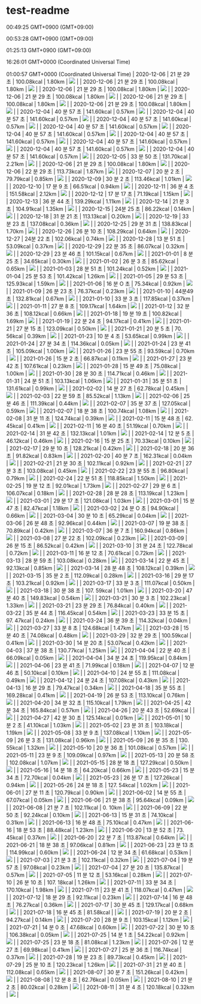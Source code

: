 # test-readme
00:49:25 GMT+0900 (GMT+09:00)

00:53:28 GMT+0900 (GMT+09:00)

01:25:13 GMT+0900 (GMT+09:00)

16:26:01 GMT+0000 (Coordinated Universal Time)

01:00:57 GMT+0000 (Coordinated Universal Time)
| 2020-12-06 | 21 분 29 초 | 100.08kcal | 1.80km | ![](https://pbs.twimg.com/media/Eog8nkrVQAAA9Yz.jpg) |
| 2020-12-06 | 21 분 29 초 | 100.08kcal | 1.80km | ![](https://pbs.twimg.com/media/Eog8nkrVQAAA9Yz.jpg) |
| 2020-12-06 | 21 분 29 초 | 100.08kcal | 1.80km | ![](https://pbs.twimg.com/media/Eog8nkrVQAAA9Yz.jpg) |
| 2020-12-06 | 21 분 29 초 | 100.08kcal | 1.80km | ![](https://pbs.twimg.com/media/Eog8nkrVQAAA9Yz.jpg) |
| 2020-12-06 | 21 분 29 초 | 100.08kcal | 1.80km | ![](https://pbs.twimg.com/media/Eog8nkrVQAAA9Yz.jpg) |
| 2020-12-06 | 21 분 29 초 | 100.08kcal | 1.80km | ![](https://pbs.twimg.com/media/Eog8nkrVQAAA9Yz.jpg) |
| 2020-12-04 | 40 분 57 초 | 141.60kcal | 0.57km | ![](https://pbs.twimg.com/media/EoWgNluVgAA8I8a.jpg) |
| 2020-12-04 | 40 분 57 초 | 141.60kcal | 0.57km | ![](https://pbs.twimg.com/media/EoWgNluVgAA8I8a.jpg) |
| 2020-12-04 | 40 분 57 초 | 141.60kcal | 0.57km | ![](https://pbs.twimg.com/media/EoWgNluVgAA8I8a.jpg) |
| 2020-12-04 | 40 분 57 초 | 141.60kcal | 0.57km | ![](https://pbs.twimg.com/media/EoWgNluVgAA8I8a.jpg) |
| 2020-12-04 | 40 분 57 초 | 141.60kcal | 0.57km | ![](https://pbs.twimg.com/media/EoWgNluVgAA8I8a.jpg) |
| 2020-12-04 | 40 분 57 초 | 141.60kcal | 0.57km | ![](https://pbs.twimg.com/media/EoWgNluVgAA8I8a.jpg) |
| 2020-12-04 | 40 분 57 초 | 141.60kcal | 0.57km | ![](https://pbs.twimg.com/media/EoWgNluVgAA8I8a.jpg) |
| 2020-12-04 | 40 분 57 초 | 141.60kcal | 0.57km | ![](https://pbs.twimg.com/media/EoWgNluVgAA8I8a.jpg) |
| 2020-12-04 | 40 분 57 초 | 141.60kcal | 0.57km | ![](https://pbs.twimg.com/media/EoWgNluVgAA8I8a.jpg) |
| 2020-12-05 | 33 분 50 초 | 131.70kcal | 2.21km | ![](https://pbs.twimg.com/media/Eob4gX0U0AI6Svu.jpg) |
| 2020-12-06 | 21 분 29 초 | 100.08kcal | 1.80km | ![](https://pbs.twimg.com/media/Eog8nkrVQAAA9Yz.jpg) |
| 2020-12-06 | 22 분 29 초 | 113.73kcal | 1.87km | ![](https://pbs.twimg.com/media/EolsLQDU0AEkHZ1.jpg) |
| 2020-12-07 | 20 분 2 초 | 79.79kcal | 0.85km | ![](https://pbs.twimg.com/media/Eoq7nuDUcAANFqK.jpg) |
| 2020-12-09 | 30 분 2 초 | 113.46kcal | 1.01km | ![](https://pbs.twimg.com/media/EozZYp1VEAAzjmw.jpg) |
| 2020-12-10 | 17 분 9 초 | 66.51kcal | 0.94km | ![](https://pbs.twimg.com/media/Eo4Uvk7VgAMu_k8.jpg) |
| 2020-12-11 | 36 분 4 초 | 151.58kcal | 2.12km | ![](https://pbs.twimg.com/media/Eo9IO1BU8AIdl8M.jpg) |
| 2020-12-12 | 17 분 17 초 | 71.19kcal | 1.15km | ![](https://pbs.twimg.com/media/EpAP1SrUwAEfuKg.jpg) |
| 2020-12-13 | 36 분 44 초 | 139.29kcal | 1.11km | ![](https://pbs.twimg.com/media/EpJ65bCU0AEps08.jpg) |
| 2020-12-14 | 21 분 3 초 | 104.91kcal | 1.35km | ![](https://pbs.twimg.com/media/EpPEEr6U8AEzsNL.jpg) |
| 2020-12-15 | 24분 25 초 | 86.22kcal | 0.14km | ![](https://pbs.twimg.com/media/EpUF7WBVoAEgQG5.jpg) |
| 2020-12-18 | 31 분 21 초 | 113.13kcal | O.20km | ![](https://pbs.twimg.com/media/EpeokPsXIAIibJT.jpg) |
| 2020-12-19 | 33 분 23 초 | 137.08kcal | 0.36km | ![](https://pbs.twimg.com/media/EpkVDrIU0AAQSmh.jpg) |
| 2020-12-25 | 29 분 31 초 | 138.83kcal | 1.70km | ![](https://pbs.twimg.com/media/EqEVL1lUUAIAeBy.jpg) |
| 2020-12-26 | 26 분 10 초 | 108.29kcal | 0.64km | ![](https://pbs.twimg.com/media/EqJ5c6IVQAEuMSm.jpg) |
| 2020-12-27 | 24분 22 초 | 102.06kcal | 0.74km | ![](https://pbs.twimg.com/media/EqNUxuCVoAAOY_w.jpg) |
| 2020-12-28 | 13 분 51 초 | 53.09kcal | 0.37km | ![](https://pbs.twimg.com/media/EqSHYzzVoAAQg0a.jpg) |
| 2020-12-29 | 22 분 35 초 | 86.07kcal | 0.32km | ![](https://pbs.twimg.com/media/EqcWr36U0AAzn0H.jpg) |
| 2020-12-29 | 23 분 46 초 | 101.15kcal | 0.67km | ![](https://pbs.twimg.com/media/EqXYUD7U0AAk5ff.jpg) |
| 2021-01-01 | 8 분 25 초 | 34.65kcal | 0.30km | ![](https://pbs.twimg.com/media/EqnvpDeVoAA27iw.jpg) |
| 2021-01-02 | 26 분 3 초 | 85.62kcal | 0.65km | ![](https://pbs.twimg.com/media/EqsdLukVEAIl3FD.jpg) |
| 2021-01-03 | 28 분 51 초 | 101.24kcal | 0.52km | ![](https://pbs.twimg.com/media/EqyamrxUYAAikMB.jpg) |
| 2021-01-04 | 25 분 53 초 | 101.42kcal | 1.26km | ![](https://pbs.twimg.com/media/Eq2M2ojUwAA7aHI.jpg) |
| 2021-01-05 | 29 분 53 초 | 125.93kcal | 1.59km | ![](https://pbs.twimg.com/media/ErAcRg1XEAE8POQ.jpg) |
| 2021-01-06 | 16 분 O 초 | 75.34kcal | 0.92km | ![](https://pbs.twimg.com/media/ErFfxDyUYAAooTl.jpg) |
| 2021-01-09 | 26 분 23 초 | 76.37kcal | 0.23km | ![](https://pbs.twimg.com/media/ErSgNWwVoAE97zt.jpg) |
| 2021-01-10 | 44분49 초 | 132.81kcal | 0.67km | ![](https://pbs.twimg.com/media/ErVfJ1ZUYAACFtU.jpg) |
| 2021-01-10 | 33 분 3 초 | 117.85kcal | 0.37km | ![](https://pbs.twimg.com/media/EraE9NuVQAEZz_V.jpg) |
| 2021-01-11 | 27 분 8 초 | 109.17kcal | 1.64km | ![](https://pbs.twimg.com/media/ErfVsytU0AM3FHb.jpg) |
| 2021-01-12 | 32 분 36 초 | 108.12kcal | 0.66km | ![](https://pbs.twimg.com/media/ErkfIdMVoAAbnEe.jpg) |
| 2021-01-18 | 19 분 19 초 | 100.82kcal | 1.69km | ![](https://pbs.twimg.com/media/EsBF8ceXEAIfzid.jpg) |
| 2021-01-19 | 22 분 24 초 | 94.17kcal | 0.41km | ![](https://pbs.twimg.com/media/EsDfeGRVcAcINXi.jpg) |
| 2021-01-21 | 27 분 15 초 | 123.09kcal | 0.50km | ![](https://pbs.twimg.com/media/EsPNz-AVcAI9lej.jpg) |
| 2021-01-21 | 20 분 5 초 | 70. 56kcal | 0.39km | ![](https://pbs.twimg.com/media/EsS1KMSVkAA8kvQ.jpg) |
| 2021-01-23 | 10 분 4 초 | 53.65kcal | 0.99km | ![](https://pbs.twimg.com/media/Esa5G8MUUAIVlGx.jpg) |
| 2021-01-24 | 27 분 34 초 | 114.36kcal | 0.05km | ![](https://pbs.twimg.com/media/EsiQv0eVkAAKkQB.jpg) |
| 2021-01-24 | 23 분 41 초 | 105.09kcal | 1.00km | ![](https://pbs.twimg.com/media/EsdpmUmVoAAlaHw.jpg) |
| 2021-01-26 | 23 분 55 초 | 93.59kcal | 0.70km | ![](https://pbs.twimg.com/media/EsnctlNUYAAceob.jpg) |
| 2021-01-26 | 15 분 2 초 | 66.87kcal | 0.11km | ![](https://pbs.twimg.com/media/Essk8ReUYAMLiiw.jpg) |
| 2021-01-27 | 23 분 42 초 | 107.61kcal | 0.23km | ![](https://pbs.twimg.com/media/EsxrikCUUAUwRky.jpg) |
| 2021-01-28 | 15 분 49 초 | 75.08kcal | 1.00km | ![](https://pbs.twimg.com/media/Es2qo4qVoAQSTav.jpg) |
| 2021-01-30 | 28 분 30 초 | 114.71kcal | 0.46km | ![](https://pbs.twimg.com/media/Es8SaiWU4AQirgM.jpg) |
| 2021-01-31 | 24 분 51 초 | 103.13kcal | 1.06km | ![](https://pbs.twimg.com/media/EtBYazMU4AUQAM1.jpg) |
| 2021-01-31 | 35 분 51 초 | 131.61kcal | 0.99km | ![](https://pbs.twimg.com/media/EtGSOZiU4AEIHc_.jpg) |
| 2021-02-02 | 14 분 27 초 | 62.78kcal | 0.45km | ![](https://pbs.twimg.com/media/EtQdOG3U4AAHjss.jpg) |
| 2021-02-03 | 22 분 59 초 | 85.52kcal | 1.13km | ![](https://pbs.twimg.com/media/EtVpKoXUcAIbBGB.jpg) |
| 2021-02-06 | 25 분 46 초 | 111.39kcal | 0.44km | ![](https://pbs.twimg.com/media/EtgtOMKVkAAnjVS.jpg) |
| 2021-02-07 | 35 분 37 초 | 127.05kcal | 0.59km | ![](https://pbs.twimg.com/media/Etlnc8IUUAAB9AI.jpg) |
| 2021-02-07 | 18 분 38 초 | 100.74kcal | 1.08km | ![](https://pbs.twimg.com/media/EtqPyLFUUAExCrO.jpg) |
| 2021-02-08 | 31 분 11 초 | 124.74kcal | 0.39km | ![](https://pbs.twimg.com/media/EtvdZShUUAYvDno.jpg) |
| 2021-02-11 | 15 분 48 초 | 62. 45kcal | 0.41km | ![](https://pbs.twimg.com/media/Et6N1n2VEAAd294.jpg) |
| 2021-02-11 | 16 분 40 초 | 51.19kcal | 0.70km | ![](https://pbs.twimg.com/media/Et-6Bs_UYAI2R_q.jpg) |
| 2021-02-14 | 31 분 42 초 | 132.13kcal | 1.01km | ![](https://pbs.twimg.com/media/EuOV1nuUYAAN9ru.jpg) |
| 2021-02-14 | 12 분 5 초 | 46.12kcal | 0.46km | ![](https://pbs.twimg.com/media/EuK0mrHUUAAsRKq.jpg) |
| 2021-02-16 | 15 분 25 초 | 70.33kcal | 0.10km | ![](https://pbs.twimg.com/media/EuYopILVoAAgXXF.jpg) |
| 2021-02-17 | 29 분 10 초 | 128.21kcal | 0.42km | ![](https://pbs.twimg.com/media/EudzI8NUYAQ5GG_.jpg) |
| 2021-02-18 | 20 분 36 초 | 91.82kcal | 0.83km | ![](https://pbs.twimg.com/media/Eui6tGhUcAEYN-h.jpg) |
| 2021-02-20 | 40 분 7 초 | 162.31kcal | 0.04km | ![](https://pbs.twimg.com/media/Eup7ojDVgAAPmwO.jpg) |
| 2021-02-21 | 21 분 30 초 | 102.11kcal | 0.92km | ![](https://pbs.twimg.com/media/EuyVaLZUUAAFQ72.jpg) |
| 2021-02-21 | 27 분 3 초 | 103.08kcal | 0.45km | ![](https://pbs.twimg.com/media/EutqJJzVkAMySOz.jpg) |
| 2021-02-22 | 23 분 55 초 | 96.80kcal | 0.79km | ![](https://pbs.twimg.com/media/Eu3jaxTVgAQoprq.jpg) |
| 2021-02-24 | 22 분 51 초 | 118.85kcal | 1.50km | ![](https://pbs.twimg.com/media/EvBzuTBUcAMdNrX.jpg) |
| 2021-02-25 | 19 분 12 초 | 92.01kcal | 1.73km | ![](https://pbs.twimg.com/media/EvG71jBUUAI5Ple.jpg) |
| 2021-02-27 | 29 분 6 초 | 106.07kcal | 0.18km | ![](https://pbs.twimg.com/media/EvMjGgoUUAMS_aW.jpg) |
| 2021-02-28 | 28 분 28 초 | 113.19kcal | 1.23km | ![](https://pbs.twimg.com/media/EvRtDCbVEAEoGXI.jpg) |
| 2021-03-01 | 29 분 17 초 | 121.08kcal | 1.03km | ![](https://pbs.twimg.com/media/EvWxOneUUAAJmIF.jpg) |
| 2021-03-01 | 15 분 47 초 | 82.47kcal | 1.18km | ![](https://pbs.twimg.com/media/EvbqjG4UYAQjXZF.jpg) |
| 2021-03-02 | 24 분 O 초 | 94.90kcal | 0.66km | ![](https://pbs.twimg.com/media/EvgsfeUVgAApSCB.jpg) |
| 2021-03-04 | 30 분 10 초 | 65.29kcal | 0.04km | ![](https://pbs.twimg.com/media/EvrEHjEVEAE1oxF.jpg) |
| 2021-03-06 | 26 분 48 초 | 92.96kcal | 0.44km | ![](https://pbs.twimg.com/media/EvxO_SoVoAYtcw5.jpg) |
| 2021-03-07 | 19 분 38 초 | 70.89kcal | 0.42km | ![](https://pbs.twimg.com/media/Ev6aMzHVkAAljG2.jpg) |
| 2021-03-07 | 36 분 7 초 | 160.94kcal | 0.86km | ![](https://pbs.twimg.com/media/Ev114IyUUAMD_SZ.jpg) |
| 2021-03-08 | 27 분 22 초 | 102.09kcal | 0.23km | ![](https://pbs.twimg.com/media/Ev_rT9hVkAQ4Kc-.jpg) |
| 2021-03-09 | 26 분 15 초 | 86.52kcal | 0.42km | ![](https://pbs.twimg.com/media/EwEu46nWYAEJ22r.jpg) |
| 2021-03-10 | 31 분 24 초 | 122.78kcal | 0.72km | ![](https://pbs.twimg.com/media/EwJ6wCuVkAANnMy.jpg) |
| 2021-03-11 | 16 분 12 초 | 70.61kcal | 0.72km | ![](https://pbs.twimg.com/media/EwPAh5hUUAIOqCO.jpg) |
| 2021-03-13 | 28 분 59 초 | 103.08kcal | 0.28km | ![](https://pbs.twimg.com/media/EwUyWkBVEAI99QB.jpg) |
| 2021-03-14 | 22 분 45 초 | 92.13kcal | 0.85km | ![](https://pbs.twimg.com/media/EweKq0DVgAAEvQf.jpg) |
| 2021-03-14 | 28 분 48 초 | 108.12kcal | 0.39km | ![](https://pbs.twimg.com/media/EwaDo8hUYAIY5HL.jpg) |
| 2021-03-15 | 35 분 2 초 | 112.09kcal | 0.28km | ![](https://pbs.twimg.com/media/Ewjrm5CUcAAd0dW.jpg) |
| 2021-03-16 | 29 분 17 초 | 103.21kcal | 0.92km | ![](https://pbs.twimg.com/media/Ewo0IYQU8Askm7c.jpg) |
| 2021-03-17 | 33 분 3 초 | 111.07kcal | 0.50km | ![](https://pbs.twimg.com/media/Ewt9wv0VoAwPg3Q.jpg) |
| 2021-03-18 | 30 분 38 초 | 107. 59kcal | 1.01km | ![](https://pbs.twimg.com/media/EwzHQp_UUAU3i3W.jpg) |
| 2021-03-20 | 47 분 40 초 | 149.83kcal | 0.54km | ![](https://pbs.twimg.com/media/Ew5XNqRVEAQVjat.jpg) |
| 2021-03-21 | 30 분 3 초 | 102.23kcal | 1.33km | ![](https://pbs.twimg.com/media/Ew9-7XMVoAMqolx.jpg) |
| 2021-03-21 | 23 분 29 초 | 76.84kcal | 0.40km | ![](https://pbs.twimg.com/media/ExChTdpU8AEtYfm.jpg) |
| 2021-03-22 | 35 분 44 초 | 116.45kcal | 0.54km | ![](https://pbs.twimg.com/media/ExHvgmVU8AQTQ-g.jpg) |
| 2021-03-23 | 33 분 15 초 | 97. 47kcal | 0.24km | ![](https://pbs.twimg.com/media/ExMpBALUcAkGlgm.jpg) |
| 2021-03-24 | 36 분 39 초 | 114.32kcal | 0.04km | ![](https://pbs.twimg.com/media/ExRuZg4VIAMwuz4.jpg) |
| 2021-03-27 | 33 분 8 초 | 124.68kcal | 1.47km | ![](https://pbs.twimg.com/media/Exe2wEFVoAQ8tpg.jpg) |
| 2021-03-28 | 15 분 40 초 | 74.08kcal | 0.48km | ![](https://pbs.twimg.com/media/ExkF0-qVIAMtSey.jpg) |
| 2021-03-29 | 32 분 29 초 | 100.59kcal | 0.41km | ![](https://pbs.twimg.com/media/Exrw5m8U8AAq15v.jpg) |
| 2021-03-30 | 14 분 20 초 | 53.07kcal | 0.42km | ![](https://pbs.twimg.com/media/Exw2BmIUYAQxEkJ.jpg) |
| 2021-04-03 | 37 분 38 초 | 130.77kcal | 1.25km | ![](https://pbs.twimg.com/media/EyBJRGSUcAMy6qS.jpg) |
| 2021-04-04 | 22 분 40 초 | 66.09kcal | 0.05km | ![](https://pbs.twimg.com/media/EyKpfqCUcAAohCn.jpg) |
| 2021-04-04 | 34 분 24 초 | 119.95kcal | 0.84km | ![](https://pbs.twimg.com/media/EyGDHacU8AAtNEK.jpg) |
| 2021-04-06 | 23 분 41 초 | 71.99kcal | 0.18km | ![](https://pbs.twimg.com/media/EyU8nXwVoAEMYF8.jpg) |
| 2021-04-07 | 12 분 46 초 | 50.10kcal | 0.10km | ![](https://pbs.twimg.com/media/EyaDSwPU4AE_M_i.jpg) |
| 2021-04-10 | 24 분 55 초 | 111.08kcal | 0.49km | ![](https://pbs.twimg.com/media/EykwTvGVEAIHgqv.jpg) |
| 2021-04-12 | 24 분 24 초 | 107.08kcal | 0.43km | ![](https://pbs.twimg.com/media/Eyz89nwVcAAySUU.jpg) |
| 2021-04-13 | 16 분 29 초 | 79.47kcal | 0.34km | ![](https://pbs.twimg.com/media/Ey48UFOVoAA1jZh.jpg) |
| 2021-04-18 | 35 분 55 초 | 169.28kcal | 0.41km | ![](https://pbs.twimg.com/media/EzQAbRKVIAUtAyT.jpg) |
| 2021-04-19 | 26 분 53 초 | 113.10kcal | 0.76km | ![](https://pbs.twimg.com/media/EzX48GtVIAklCv3.jpg) |
| 2021-04-20 | 34 분 32 초 | 115.10kcal | 1.79km | ![](https://pbs.twimg.com/media/EzdJOEeVUAU_HJK.jpg) |
| 2021-04-25 | 42 분 34 초 | 165.84kcal | 0.57km | ![](https://pbs.twimg.com/media/Ez23W5MUcAAPU-_.jpg) |
| 2021-04-26 | 20 분 43 초 | 52.69kcal |  | ![](https://pbs.twimg.com/media/Ez78ZhwVkAQ3dLR.jpg) |
| 2021-04-27 | 42 분 30 초 | 125.14kcal | 0.01km | ![](https://pbs.twimg.com/media/E0BLpGYVgAMPVUw.jpg) |
| 2021-05-01 | 10 분 2 초 | 41.10kcal | 1.03km | ![](https://pbs.twimg.com/media/E0Q8ETjUcAAWuCl.jpg) |
| 2021-05-02 | 23 분 31 초 | 103.18kcal | 1.19km | ![](https://pbs.twimg.com/media/E0WJ61bVIAYavNb.jpg) |
| 2021-05-08 | 33 분 9 초 | 137.08kcal | 1.10km | ![](https://pbs.twimg.com/media/E01UUvdUUAEmCsi.jpg) |
| 2021-05-09 | 26 분 3 초 | 131.08kcal | 0.96km | ![](https://pbs.twimg.com/media/E0-5_75UUAgN_cB.jpg) |
| 2021-05-09 | 26 분 35 초 | 130. 55kcal | 1.32km | ![](https://pbs.twimg.com/media/E06bRs2VEAMXbR8.jpg) |
| 2021-05-10 | 20 분 36 초 | 101.08kcal | 0.57km | ![](https://pbs.twimg.com/media/E1D__JaVIAIY_nT.jpg) |
| 2021-05-11 | 23 분 9 초 | 109.09kcal | 0.97km | ![](https://pbs.twimg.com/media/E1JKYq1VgAEwkEz.jpg) |
| 2021-05-13 | 20 분 58 초 | 102.08kcal | 1.07km | ![](https://pbs.twimg.com/media/E1Td5b0VEAEFUhO.jpg) |
| 2021-05-15 | 28 분 18 초 | 127.29kcal | 0.50km | ![](https://pbs.twimg.com/media/E1ZARgzVoAMM3dM.jpg) |
| 2021-05-16 | 14 분 18 초 | 64.20kcal | 0.66km | ![](https://pbs.twimg.com/media/E1i3zRiVkAELCVV.jpg) |
| 2021-05-23 | 15 분 34 초 | 72.70kcal | 0.04km | ![](https://pbs.twimg.com/media/E2HAKvWUcAAuAG7.jpg) |
| 2021-05-23 | 26 분 17 초 | 127.26kcal | 0.94km | ![](https://pbs.twimg.com/media/E2Cc3WEVcAE-umV.jpg) |
| 2021-05-26 | 24 분 18 초 | 127. 54kcal | 1.02km | ![](https://pbs.twimg.com/media/E2WauiOVoAM4SX3.jpg) |
| 2021-06-01 | 27 분 11 초 | 120.79kcal | 0.90km | ![](https://pbs.twimg.com/media/E21XnrfVkAMq2xQ.jpg) |
| 2021-06-02 | 14 분 55 초 | 67.07kcal | 0.05km | ![](https://pbs.twimg.com/media/E26gwfhVcAAlN7C.jpg) |
| 2021-06-06 | 21 분 38 초 | 95.64kcal | 0.09km | ![](https://pbs.twimg.com/media/E3PFvL8VgAEujEC.jpg) |
| 2021-06-08 | 21 분 7 초 | 102.11kcal | 0. 10km | ![](https://pbs.twimg.com/media/E3Zb7u2VcAAafGL.jpg) |
| 2021-06-09 | 22 분 50 초 | 92.24kcal | 0.10km | ![](https://pbs.twimg.com/media/E3emRxUVcAIxtK2.jpg) |
| 2021-06-13 | 15 분 31 초 | 74.10kcal | 0.31km | ![](https://pbs.twimg.com/media/E3xO1XgVgAYs8vJ.jpg) |
| 2021-06-13 | 16 분 48 초 | 75.10kcal | 0.47km | ![](https://pbs.twimg.com/media/E3zIOvpUcAQyBgn.jpg) |
| 2021-06-16 | 18 분 53 초 | 88.48kcal | 1.23km | ![](https://pbs.twimg.com/media/E4CqKadUUAAfYGq.jpg) |
| 2021-06-20 | 13 분 52 초 | 73. 45kcal | 0.37km | ![](https://pbs.twimg.com/media/E4XJ0lmVgAAbGPT.jpg) |
| 2021-06-20 | 22 분 7 초 | 113.87kcal | 0.64km | ![](https://pbs.twimg.com/media/E4So1naVUAgYMKF.jpg) |
| 2021-06-21 | 18 분 38 초 | 97.06kcal | 0.81km | ![](https://pbs.twimg.com/media/E4cCuiaWEAQClI6.jpg) |
| 2021-06-23 | 23 분 13 초 | 114.99kcal | 0.60km | ![](https://pbs.twimg.com/media/E4mrR6qVkAAOt5D.jpg) |
| 2021-06-24 | 12 분 34 초 | 61.68kcal | 0.53km | ![](https://pbs.twimg.com/media/E4ryRYJUYAIzFnt.jpg) |
| 2021-07-03 | 21 분 3 초 | 102.11kcal | 0.32km | ![](https://pbs.twimg.com/media/E5V2wOVUYAIu2P_.jpg) |
| 2021-07-04 | 19 분 57 초 | 97.08kcal | 0.23km | ![](https://pbs.twimg.com/media/E5e0E3ZUcAMriQC.jpg) |
| 2021-07-04 | 27 분 20 초 | 135.87kcal | 0.57km | ![](https://pbs.twimg.com/media/E5ay4ANVgAEGi3E.jpg) |
| 2021-07-05 | 11 분 12 초 | 53.16kcal | 0.28km | ![](https://pbs.twimg.com/media/E5kBj5FVUAEOO0D.jpg) |
| 2021-07-10 | 26 분 10 초 | 107. 18kcal | 1.26km | ![](https://pbs.twimg.com/media/E55oYlfVgAQgiF5.jpg) |
| 2021-07-11 | 33 분 34 초 | 170.10kcal | 1.98km | ![](https://pbs.twimg.com/media/E6C_YJRUUAAN_XK.jpg) |
| 2021-07-11 | 23 분 41 초 | 118.07kcal | 0.47km | ![](https://pbs.twimg.com/media/E5-92SIVEAAEKRM.jpg) |
| 2021-07-12 | 18 분 29 초 | 92.11kcal | 0.23km | ![](https://pbs.twimg.com/media/E6Ig5QrUYAA7qBU.jpg) |
| 2021-07-14 | 16 분 48 초 | 76.27kcal | 0.36km | ![](https://pbs.twimg.com/media/E6SyjzdUUAEQtkW.jpg) |
| 2021-07-17 | 30 분 45 초 | 129.17kcal | 0.68km | ![](https://pbs.twimg.com/media/E6equRDVgAMb_Mi.jpg) |
| 2021-07-18 | 16 분 45 초 | 81.58kcal |  | ![](https://pbs.twimg.com/media/E6i9r42VgAEmyjy.jpg) |
| 2021-07-19 | 20 분 2 초 | 94.27kcal | 0.14km | ![](https://pbs.twimg.com/media/E6sP_PfVcBAXyJ5.jpg) |
| 2021-07-20 | 28 분 9 초 | 103.15kcal | 1.12km | ![](https://pbs.twimg.com/media/E6xwNvGVgAANz9Z.jpg) |
| 2021-07-21 | 14 분 0 초 | 47.68kcal | 0.60km | ![](https://pbs.twimg.com/media/E621jkRVEAM4tAR.jpg) |
| 2021-07-22 | 30 분 10 초 | 106.38kcal | 0.05km | ![](https://pbs.twimg.com/media/E68Cs4pVoAUVaUf.jpg) |
| 2021-07-25 | 14 분 1 초 | 54.22kcal | 0.92km | ![](https://pbs.twimg.com/media/E7Hg5nqVIAERNgs.jpg) |
| 2021-07-25 | 23 분 18 초 | 81.08kcal | 1.23km | ![](https://pbs.twimg.com/media/E7LZSGDUcAE-4Xa.jpg) |
| 2021-07-26 | 12 분 27 초 | 69.98kcal | 0.41km | ![](https://pbs.twimg.com/media/E7Qg8LaVkAcPBcP.jpg) |
| 2021-07-27 | 25 분 36 초 | 116.74kcal | 0.37km | ![](https://pbs.twimg.com/media/E7VzHZcVUAEW1KG.jpg) |
| 2021-07-28 | 19 분 23 초 | 89.73kcal | 0.45km | ![](https://pbs.twimg.com/media/E7a7F6VVoAojgjn.jpg) |
| 2021-07-29 | 25 분 10 초 | 120.23kcal | 1.26km | ![](https://pbs.twimg.com/media/E7gDCSvVEAQUD77.jpg) |
| 2021-07-31 | 21 분 40 초 | 112.08kcal | 0.65km | ![](https://pbs.twimg.com/media/E7lxYC3UYAAP_CQ.jpg) |
| 2021-08-07 | 30 분 7 초 | 151.26kcal | 0.42km | ![](https://pbs.twimg.com/media/E8KKJR6VcAgu7qc.jpg) |
| 2021-08-08 | 12 분 8 초 | 62.76kcal | 0.05km | ![](https://pbs.twimg.com/media/E8O8YB9VgAEBHxy.jpg) |
| 2021-08-10 | 21 분 2 초 | 80.02kcal | 0.28km | ![](https://pbs.twimg.com/media/E8d1T5MVkAUtaxk.jpg) |
| 2021-08-11 | 31 분 4 초 | 120.18kcal | 0.32km | ![](https://pbs.twimg.com/media/E8jA0d-UUAAYs5S.jpg) |
